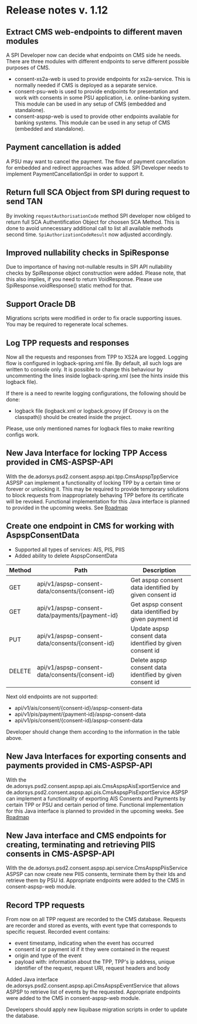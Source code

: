 # Release notes v. 1.12

## Extract CMS web-endpoints to different maven modules
A SPI Developer now can decide what endpoints on CMS side he needs.
There are three modules with different endpoints to serve different possible purposes of CMS.
* consent-xs2a-web is used to provide endpoints for xs2a-service. 
This is normally needed if CMS is deployed as a separate service.
* consent-psu-web is used to provide endpoints for presentation and work with consents in some PSU application, 
i.e. online-banking system. This module can be used in any setup of CMS (embedded and standalone).
* consent-aspsp-web is used to provide other endpoints available for banking systems.
This module can be used in any setup of CMS (embedded and standalone).

## Payment cancellation is added
A PSU may want to cancel the payment. The flow of payment cancellation for embedded and redirect approaches was added.
SPI Developer needs to implement PaymentCancellationSpi in order to support it.

## Return full SCA Object from SPI during request to send TAN
By invoking `requestAuthorisationCode` method SPI developer now obliged
to return full SCA Authentification Object for choosen SCA Method.
This is done to avoid unnecessary additional call to list all available methods second time.
`SpiAuthorizationCodeResult` now adjusted accordingly.

## Improved nullability checks in SpiResponse
Due to importance of having not-nullable results in SPI API nullability checks by SpiResponse object construction were added.
Please note, that this also implies, if you need to return VoidResponse.
Please use SpiResponse.voidResponse() static method for that.

## Support Oracle DB
Migrations scripts were modified in order to fix oracle supporting issues. You may be required to regenerate local schemes.

## Log TPP requests and responses
Now all the requests and responses from TPP to XS2A are logged.
Logging flow is configured in logback-spring.xml file. By default, all such logs are written to console only. 
It is possible to change this behaviour by uncommenting the lines inside logback-spring.xml (see the hints inside this logback file).

If there is a need to rewrite logging configurations, the following should be done:
* logback file (logback.xml or logback.groovy (if Groovy is on the classpath)) should be created inside the project. 

Please, use only mentioned names for logback files to make rewriting configs work.

## New Java Interface for locking TPP Access provided in CMS-ASPSP-API
With the de.adorsys.psd2.consent.aspsp.api.tpp.CmsAspspTppService ASPSP can implement a functionality of locking TPP by a certain
time or forever or unlocking it. This may be required to provide temporary solutions to block requests from inappropriately
behaving TPP before its certificate will be revoked.
Functional implementation for this Java interface is planned to provided in the upcoming weeks. See [Roadmap](../roadmap.md)

## Create one endpoint in CMS for working with AspspConsentData
* Supported all types of services: AIS, PIS, PIIS
* Added ability to delete AspspConsentData

| Method | Path                                           | Description                                              |
|--------|------------------------------------------------|----------------------------------------------------------|
| GET    | api/v1/aspsp-consent-data/consents/{consent-id} | Get aspsp consent data identified by given consent id    |
| GET    | api/v1/aspsp-consent-data/payments/{payment-id} | Get aspsp consent data identified by given payment id    |
| PUT    | api/v1/aspsp-consent-data/consents/{consent-id} | Update aspsp consent data identified by given consent id |
| DELETE | api/v1/aspsp-consent-data/consents/{consent-id} | Delete aspsp consent data identified by given consent id |

Next old endpoints are not supported:
* api/v1/ais/consent/{consent-id}/aspsp-consent-data
* api/v1/pis/payment/{payment-id}/aspsp-consent-data
* api/v1/pis/consent/{consent-id}/aspsp-consent-data

Developer should change them according to the information in the table above.

## New Java Interfaces for exporting consents and payments provided in CMS-ASPSP-API
With the de.adorsys.psd2.consent.aspsp.api.ais.CmsAspspAisExportService and
de.adorsys.psd2.consent.aspsp.api.pis.CmsAspspPisExportService ASPSP can implement a functionality of exporting AIS Consents
and Payments by certain TPP or PSU and certain period of time.
Functional implementation for this Java interface is planned to provided in the upcoming weeks. See [Roadmap](../roadmap.md)

## New Java interface and CMS endpoints for creating, terminating and retrieving PIIS consents in CMS-ASPSP-API
With the de.adorsys.psd2.consent.aspsp.api.service.CmsAspspPiisService ASPSP can now create new PIIS consents,
terminate them by their Ids and retrieve them by PSU Id.
Appropriate endpoints were added to the CMS in consent-aspsp-web module.

## Record TPP requests
From now on all TPP request are recorded to the CMS database. Requests are recorder and stored as events,
with event type that corresponds to specific request.
Recorded event contains:
 * event timestamp, indicating when the event has occurred
 * consent id or payment id if it they were contained in the request
 * origin and type of the event
 * payload with: information about the TPP, TPP's ip address, unique identifier of the request, request URI,
 request headers and body
 
Added Java interface de.adorsys.psd2.consent.aspsp.api.CmsAspspEventService that allows ASPSP to retrieve list
of events by the requested. Appropriate endpoints were added to the CMS in consent-aspsp-web module.
 
Developers should apply new liquibase migration scripts in order to update the database.
